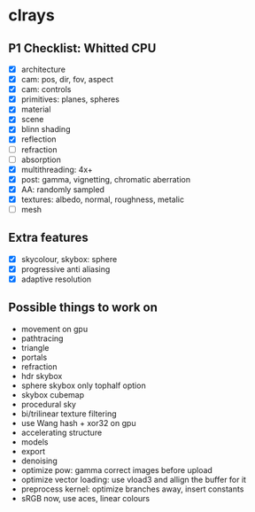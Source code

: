 # clrays

## P1 Checklist: Whitted CPU
- [x] architecture
- [x] cam: pos, dir, fov, aspect
- [x] cam: controls
- [x] primitives: planes, spheres
- [x] material
- [x] scene
- [x] blinn shading
- [x] reflection
- [ ] refraction
- [ ] absorption
- [x] multithreading: 4x+
- [x] post: gamma, vignetting, chromatic aberration
- [x] AA: randomly sampled
- [x] textures: albedo, normal, roughness, metalic
- [ ] mesh

## Extra features
- [x] skycolour, skybox: sphere
- [x] progressive anti aliasing
- [x] adaptive resolution

## Possible things to work on
- movement on gpu
- pathtracing
- triangle
- portals
- refraction
- hdr skybox
- sphere skybox only tophalf option
- skybox cubemap
- procedural sky
- bi/trilinear texture filtering
- use Wang hash + xor32 on gpu
- accelerating structure
- models
- export
- denoising
- optimize pow: gamma correct images before upload
- optimize vector loading: use vload3 and allign the buffer for it
- preprocess kernel: optimize branches away, insert constants
- sRGB now, use aces, linear colours

